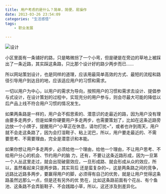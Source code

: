 ```yaml
---
title: 用户考虑的是什么？简单，简便，易操作
date: 2013-03-26 23:54:09
categories: "生活感悟"
tags:
	- 职业发展

---
```


![设计](/pro/os/crawler/JEVF-BFJE-3AER.jpg)

小区里面有一条铺好的路，只是略微拐了一个小弯，但是硬是在旁边的草地上被踩出了一条近路，其实踩这条路，只比那个设计好的路少两步而已......

所以网站策划设计，也是同样的道理，应该用最简单高效的方式、最短的流程和路径引导用户到达目的地，应该适应用户的习惯和需求。

一切以用户为中心，以用户的需求为导向，按照用户的习惯和需求去设计、提倡参与式设计，在设计策划的过程中，实现充分的用户参与，则会尽最大可能的降低以 后产品上线不符合用户习惯的情况发生。

如果两条路是一样的，用户会不假思索的、潜意识的走最近的路，因为用户没有理由要多走两步，但是如果你硬要用户多走两步，也需要策划了，比如在这条近路旁 边放一个小牌子，提醒用户“小草正在休息，请勿打扰~”，或者也许到雨天，用户就不会走这条路了，因为会打湿鞋子、粘上泥巴，所以，用户要走最近的、不需 要思考、不需要理由，完全是潜意识和本能。

如果你想让用户多走两步，必须给他一个理由，给他一个理由，不让用户思考、不给用户分心的机会、节约用户的脑 力，还有，不要让这条近路形成，因为一旦第一个人丛这里走过，就会出现破窗效应，一旦形成路、就会形成从众的效应，所以，虽然看起来只是两步路，其实背后 还是蛮复杂的~，这是两条路之间的竞争，远路比近路多两步，要赢得用户的脚，必须得有自己的优势，就是让用户觉得这条路虽然远那么一点，但是还有另外的优 势在，比如这条路前面有个花丛、有个鱼池、这条路不会弄脏鞋子、不会践踏小草，所以，这还涉及到差异化。